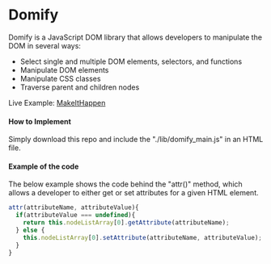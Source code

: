 # Domify
Domify is a JavaScript DOM library that allows developers to manipulate the DOM in several ways:

- Select single and multiple DOM elements, selectors, and functions
- Manipulate DOM elements
- Manipulate CSS classes
- Traverse parent and children nodes

Live Example: [MakeItHappen](http://robertoconnor.io/MakeItHappen/)

#### How to Implement
Simply download this repo and include the "./lib/domify_main.js" in an HTML file.

#### Example of the code
The below example shows the code behind the "attr()" method, which allows a developer to either get or set attributes for a given HTML element.
```javascript
attr(attributeName, attributeValue){
  if(attributeValue === undefined){
    return this.nodeListArray[0].getAttribute(attributeName);
  } else {
    this.nodeListArray[0].setAttribute(attributeName, attributeValue);
  }
}
```
